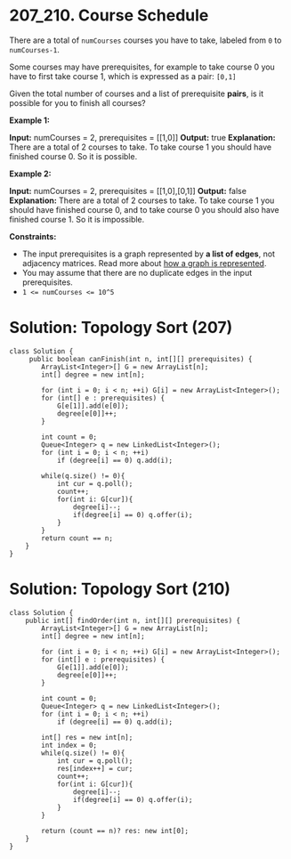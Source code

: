 # 207_210. Course Schedule 
There are a total of  `numCourses`  courses you have to take, labeled from  `0`  to  `numCourses-1`.

Some courses may have prerequisites, for example to take course 0 you have to first take course 1, which is expressed as a pair:  `[0,1]`

Given the total number of courses and a list of prerequisite  **pairs**, is it possible for you to finish all courses?

**Example 1:**

**Input:** numCourses = 2, prerequisites = [[1,0]]
**Output:** true
**Explanation:** There are a total of 2 courses to take. 
             To take course 1 you should have finished course 0. So it is possible.

**Example 2:**

**Input:** numCourses = 2, prerequisites = [[1,0],[0,1]]
**Output:** false
**Explanation:** There are a total of 2 courses to take. 
             To take course 1 you should have finished course 0, and to take course 0 you should
             also have finished course 1. So it is impossible.

**Constraints:**

-   The input prerequisites is a graph represented by  **a list of edges**, not adjacency matrices. Read more about  [how a graph is represented](https://www.khanacademy.org/computing/computer-science/algorithms/graph-representation/a/representing-graphs).
-   You may assume that there are no duplicate edges in the input prerequisites.
-   `1 <= numCourses <= 10^5`

# Solution: Topology Sort (207)
```
class Solution {
     public boolean canFinish(int n, int[][] prerequisites) {
        ArrayList<Integer>[] G = new ArrayList[n];
        int[] degree = new int[n];

        for (int i = 0; i < n; ++i) G[i] = new ArrayList<Integer>();
        for (int[] e : prerequisites) {
            G[e[1]].add(e[0]);
            degree[e[0]]++;
        }

        int count = 0;
        Queue<Integer> q = new LinkedList<Integer>();
        for (int i = 0; i < n; ++i)
            if (degree[i] == 0) q.add(i);
        
        while(q.size() != 0){
            int cur = q.poll();
            count++;
            for(int i: G[cur]){
                degree[i]--;
                if(degree[i] == 0) q.offer(i);
            }       
        }
        return count == n;
    }
}
```

# Solution: Topology Sort (210)
```
class Solution {
    public int[] findOrder(int n, int[][] prerequisites) {
        ArrayList<Integer>[] G = new ArrayList[n];
        int[] degree = new int[n];

        for (int i = 0; i < n; ++i) G[i] = new ArrayList<Integer>();
        for (int[] e : prerequisites) {
            G[e[1]].add(e[0]);
            degree[e[0]]++;
        }

        int count = 0;
        Queue<Integer> q = new LinkedList<Integer>();
        for (int i = 0; i < n; ++i)
            if (degree[i] == 0) q.add(i);
        
        int[] res = new int[n];
        int index = 0;
        while(q.size() != 0){
            int cur = q.poll();
            res[index++] = cur;
            count++;
            for(int i: G[cur]){
                degree[i]--;
                if(degree[i] == 0) q.offer(i);
            }       
        }
        
        return (count == n)? res: new int[0];
    }
}
```
